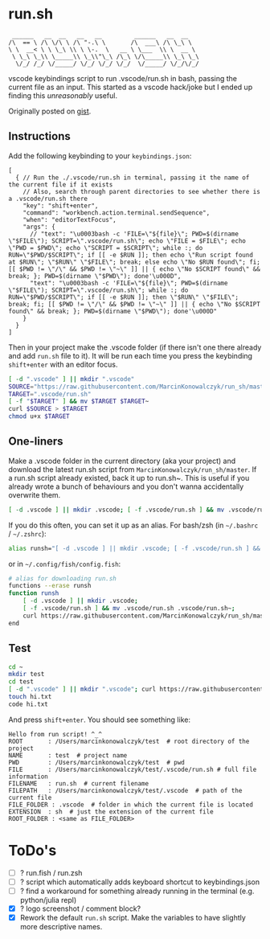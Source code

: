 # run.sh

```
 ______   __  __   __   __         ______   __  __   
/\  == \ /\ \/\ \ /\ "-.\ \       /\  ___\ /\ \_\ \  
\ \  __< \ \ \_\ \\ \ \-.  \   __ \ \___  \\ \  __ \ 
 \ \_\ \_\\ \_____\\ \_\\"\_\ /\_\ \/\_____\\ \_\ \_\
  \/_/ /_/ \/_____/ \/_/ \/_/ \/_/  \/_____/ \/_/\/_/
```

vscode keybindings script to run .vscode/run.sh in bash, passing the current file as an input. This started as a vscode hack/joke but I ended up finding this *unreasonably* useful.

Originally posted on [gist](https://gist.github.com/MarcinKonowalczyk/709e93f08e9d72f8092acd5b8d34c81f).

## Instructions

Add the following keybinding to your `keybindings.json`:

```jsonc
[
  { // Run the ./.vscode/run.sh in terminal, passing it the name of the current file if it exists
    // Also, search through parent directories to see whether there is a .vscode/run.sh there
    "key": "shift+enter",
    "command": "workbench.action.terminal.sendSequence",
    "when": "editorTextFocus",
    "args": {
      // "text": "\u0003bash -c 'FILE=\"${file}\"; PWD=$(dirname \"$FILE\"); SCRIPT=\".vscode/run.sh\"; echo \"FILE = $FILE\"; echo \"PWD = $PWD\"; echo \"SCRIPT = $SCRIPT\"; while :; do RUN=\"$PWD/$SCRIPT\"; if [[ -e $RUN ]]; then echo \"Run script found at $RUN\"; \"$RUN\" \"$FILE\"; break; else echo \"No $RUN found\"; fi; [[ $PWD != \"/\" && $PWD != \"~\" ]] || { echo \"No $SCRIPT found\" && break; }; PWD=$(dirname \"$PWD\"); done'\u000D",
      "text": "\u0003bash -c 'FILE=\"${file}\"; PWD=$(dirname \"$FILE\"); SCRIPT=\".vscode/run.sh\"; while :; do RUN=\"$PWD/$SCRIPT\"; if [[ -e $RUN ]]; then \"$RUN\" \"$FILE\"; break; fi; [[ $PWD != \"/\" && $PWD != \"~\" ]] || { echo \"No $SCRIPT found\" && break; }; PWD=$(dirname \"$PWD\"); done'\u000D"
    }
  }
]
```

Then in your project make the .vscode folder (if there isn't one there already and add `run.sh` file to it). It will be run each time you press the keybinding `shift+enter` with an editor focus.

```sh
[ -d ".vscode" ] || mkdir ".vscode"
SOURCE="https://raw.githubusercontent.com/MarcinKonowalczyk/run_sh/master/run.sh"
TARGET=".vscode/run.sh"
[ -f "$TARGET" ] && mv $TARGET $TARGET~
curl $SOURCE > $TARGET
chmod u+x $TARGET
```

## One-liners

Make a .vscode folder in the current directory (aka your project) and download the latest run.sh script from `MarcinKonowalczyk/run_sh/master`. If a run.sh script already existed, back it up to run.sh~. This is useful if you already wrote a bunch of behaviours and you don't wanna accidentally overwrite them.

```sh
[ -d .vscode ] || mkdir .vscode; [ -f .vscode/run.sh ] && mv .vscode/run.sh .vscode/run.sh~; curl https://raw.githubusercontent.com/MarcinKonowalczyk/run_sh/master/run.sh > .vscode/run.sh && chmod u+x .vscode/run.sh;
```

If you do this often, you can set it up as an alias. For bash/zsh (in `~/.bashrc` / `~/.zshrc`):

```sh
alias runsh="[ -d .vscode ] || mkdir .vscode; [ -f .vscode/run.sh ] && mv .vscode/run.sh .vscode/run.sh~; curl https://raw.githubusercontent.com/MarcinKonowalczyk/run_sh/master/run.sh > .vscode/run.sh && chmod u+x .vscode/run.sh;"
```

or in `~/.config/fish/config.fish`:

```sh
# alias for downloading run.sh
functions --erase runsh
function runsh
    [ -d .vscode ] || mkdir .vscode;
    [ -f .vscode/run.sh ] && mv .vscode/run.sh .vscode/run.sh~;
    curl https://raw.githubusercontent.com/MarcinKonowalczyk/run_sh/master/run.sh > .vscode/run.sh && chmod u+x .vscode/run.sh;
end
```


## Test

```sh
cd ~
mkdir test
cd test
[ -d ".vscode" ] || mkdir ".vscode"; curl https://raw.githubusercontent.com/MarcinKonowalczyk/run_sh/master/run.sh > .vscode/run.sh && chmod u+x ./.vscode/run.sh
touch hi.txt
code hi.txt
```

And press `shift+enter`. You should see something like:

```
Hello from run script! ^_^
ROOT       : /Users/marcinkonowalczyk/test  # root directory of the project
NAME       : test  # project name
PWD        : /Users/marcinkonowalczyk/test  # pwd
FILE       : /Users/marcinkonowalczyk/test/.vscode/run.sh # full file information
FILENAME   : run.sh  # current filename
FILEPATH   : /Users/marcinkonowalczyk/test/.vscode  # path of the current file
FILE_FOLDER : .vscode  # folder in which the current file is located
EXTENSION  : sh  # just the extension of the current file
ROOT_FOLDER : <same as FILE_FOLDER>
```

# ToDo's

- [ ] ? run.fish / run.zsh
- [ ] ? script which automatically adds keyboard shortcut to keybindings.json
- [ ] ? find a workaround for something already running in the terminal (e.g. python/julia repl)
- [x] ? logo screenshot / comment block?
- [x] Rework the default `run.sh` script. Make the variables to have slightly more descriptive names.
